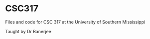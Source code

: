 # CSC317
Files and code for CSC 317 at the University of Southern Mississippi

Taught by Dr Banerjee
